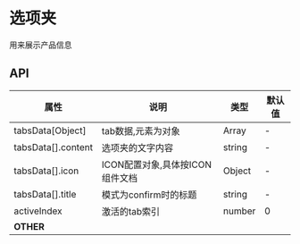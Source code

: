 # 选项夹

用来展示产品信息

## API

| 属性              | 说明                     | 类型     | 默认值   |
| --------------- | ---------------------- | ------ | ----- |
| tabsData[Object]  | tab数据,元素为对象        | Array | -     |
| tabsData[].content| 选项夹的文字内容          | string | -     |
| tabsData[].icon   | ICON配置对象,具体按ICON组件文档             | Object | -     |
| tabsData[].title  | 模式为confirm时的标题         | string | -     |
| activeIndex       | 激活的tab索引             | number | 0     |
| **OTHER** |                                  |        |         |



